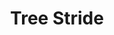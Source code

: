 ---
title: "Tree Stride"
permalink: /spells/tree-stride/
tags:
  - Spell
available_for:
  - Druid
  - Ranger
level: "5th Level"
school: "Conjuration"
comp:
  - V
  - S
duration: "Up to 1 minute"
concentration: true
description: |
  You gain the ability to enter a tree and move from inside it to inside another tree of the same kind within 500 feet. Both trees must be living and at least the same size as you. You must use 5 feet of movement to enter a tree. You instantly know the location of all other trees of the same kind within 500 feet and, as part of the move used to enter the tree, can either pass into one of those trees or step out of the tree you're in. You appear in a spot of your choice within 5 feet of the destination tree, using another 5 feet of movement. If you have no movement left, you appear within 5 feet of the tree you entered.

  You can use this transportation ability once per round for the duration. You must end each turn outside a tree.
excerpt: "You gain the ability to enter a tree and move from inside it to inside another tree of the same kind within 500 feet."
source: "Basic Rules"
---